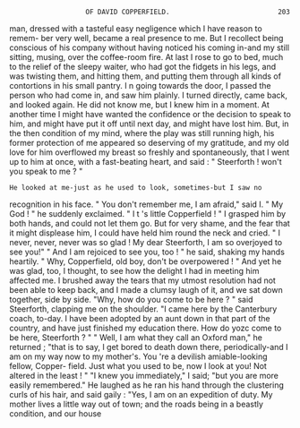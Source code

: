                        OF DAVID COPPERFIELD.                           203
man, dressed with a tasteful easy negligence which I have reason to remem-
ber very well, became a real presence to me. But I recollect being
conscious of his company without having noticed his coming in-and my
still sitting, musing, over the coffee-room fire.
   At last I rose to go to bed, much to the relief of the sleepy waiter, who
had got the fidgets in his legs, and was twisting them, and hitting
them, and putting them through all kinds of contortions in his small
pantry. I n going towards the door, I passed the person who had come
in, and saw him plainly. I turned directly, came back, and looked again.
He did not know me, but I knew him in a moment.
   At another time I might have wanted the confidence or the decision to
speak to him, and might have put it off until next day, and might have
lost him. But, in the then condition of my mind, where the play was still
running high, his former protection of me appeared so deserving of my
gratitude, and my old love for him overflowed my breast so freshly and
spontaneously, that I went up to him at once, with a fast-beating heart,
and said :
    " Steerforth ! won't you speak to me ? "

    He looked at me-just as he used to look, sometimes-but I saw no
recognition in his face.
    " You don't remember me, I am afraid," said I.
    " My God ! " he suddenly exclaimed. " I t 's little Copperfield ! "
    I grasped him by both hands, and could not let them go. But for very
 shame, and the fear that it might displease him, I could have held him
round the neck and cried.
    " I never, never, never was so glad ! My dear Steerforth, I am so
 overjoyed to see you!"
     " And I am rejoiced to see you, too ! " he said, shaking my hands
 heartily. " Why, Copperfield, old boy, don't be overpowered ! " And yet
 he was glad, too, I thought, to see how the delight I had in meeting him
 affected me.
    I brushed away the tears that my utmost resolution had not been able
to keep back, and I made a clumsy laugh of it, and we sat down together,
side by side.
    "Why, how do you come to be here ? " said Steerforth, clapping me on
the shoulder.
    "I came here by the Canterbury coach, to-day. I have been adopted
by an aunt down in that part of the country, and have just finished my
education there. How do yozc come to be here, Steerforth ? "
    " Well, I am what they call an Oxford man," he returned ; "that is to
say, I get bored to death down there, periodically-and I am on my way
now to my mother's. You 're a devilish amiable-looking fellow, Copper-
field. Just what you used to be, now I look at you! Not altered in the
least ! "
    "I knew you immediately," I said; "but you are more easily
remembered."
   He laughed as he ran his hand through the clustering curls of his hair,
and said gaily :
    "Yes, I am on an expedition of duty. My mother lives a little way
out of town; and the roads being in a beastly condition, and our house

